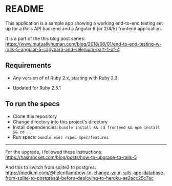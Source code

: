 # README

This application is a sample app showing a working end-to-end testing set up for a Rails API backend and a Angular 6 (or 2/4/5) frontend application.

It is a part of the this blog post series: https://www.mutuallyhuman.com/blog/2018/06/01/end-to-end-testing-w-rails-5-angular-5-capybara-and-selenium-part-1-of-4

## Requirements

* Any version of of Ruby 2.x, starting with Ruby 2.3
- Updated for Ruby 2.5.1

## To run the specs

* Clone this repository
* Change directory into this project's directory
* Install dependencies: `bundle install && cd frontend && npm install && cd ..`
* Run specs: `bundle exec rspec spec/features`

---
For the upgrade, I followed these instructions:
https://hashrocket.com/blog/posts/how-to-upgrade-to-rails-5

And this to switch from sqlite3 to postgres:
https://medium.com/@helenflam/how-to-change-your-rails-app-database-from-sqlite-to-postgresql-before-deploying-to-heroku-ae2acc25c7ac